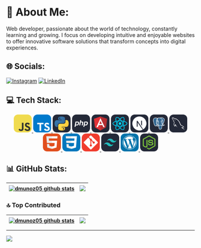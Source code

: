 <!-- ## 👋🏻 I'm Daniel

Hello, I'am a web developer, apassionate for the world of technology, in constantly learning and growing, i create intuitive,pleasant websites to provide innovative software solutions that transform concepts into digital experiences. -->

# 💫 About Me:

Web developer, passionate about the world of technology, constantly learning and growing. I focus on developing intuitive and enjoyable websites to offer innovative software solutions that transform concepts into digital experiences.

## 🌐 Socials:

[![Instagram](https://img.shields.io/badge/Instagram-%23E4405F.svg?logo=Instagram&logoColor=white)](https://instagram.com/dmunozholguin05) [![LinkedIn](https://img.shields.io/badge/LinkedIn-%230077B5.svg?logo=linkedin&logoColor=white)](https://linkedin.com/in/dmunoz05)

## 💻 Tech Stack:

<p align="center">
  <a href="https://skillicons.dev">
    <img src="./icons/JavaScript.svg" width="48">
    <img src="./icons/TypeScript.svg" width="48">
    <img src="./icons/Python-Dark.svg" width="48">
    <img src="./icons/PHP-Dark.svg" width="48">
    <img src="./icons/Angular-Dark.svg" width="48">
    <img src="./icons/React-Dark.svg" width="48">
    <img src="./icons/NextJS-Dark.svg" width="48">
    <img src="./icons/PostgreSQL-Dark.svg" width="48">
    <img src="./icons/MySQL-Dark.svg"  width="48">
    <img src="./icons/HTML.svg" width="48">
    <img src="./icons/CSS.svg" width="48">
    <img src="./icons/Git.svg" width="48">
    <img src="./icons/TailwindCSS-Dark.svg" width="48">
    <img src="./icons/Wordpress.svg" width="48">
    <img src="./icons/NodeJS-Dark.svg" width="48">
  </a>
</p>

## 📊 GitHub Stats:

| <a href="https://github.com/dmunoz05"><img align="center" src="http://github-readme-streak-stats.herokuapp.com?user=dmunoz05&theme=tokyonight" alt="dmunoz05 github stats" /></a> | <a href="https://github.com/dmunoz05"><img align="center" src="https://github-readme-stats.vercel.app/api/top-langs/?username=dmunoz05&theme=tokyonight" /></a> |
| --------------------------------------------------------------------------------------------------------------------------------------------------------------------------------- | --------------------------------------------------------------------------------------------------------------------------------------------------------------- |

<!-- # 💻 Tech Stack:

![HTML5](https://img.shields.io/badge/html5-%23E34F26.svg?style=for-the-badge&logo=html5&logoColor=white) ![TypeScript](https://img.shields.io/badge/typescript-%23007ACC.svg?style=for-the-badge&logo=typescript&logoColor=white) ![JavaScript](https://img.shields.io/badge/javascript-%23323330.svg?style=for-the-badge&logo=javascript&logoColor=%23F7DF1E) ![C#](https://img.shields.io/badge/c%23-%23239120.svg?style=for-the-badge&logo=csharp&logoColor=white) ![Vercel](https://img.shields.io/badge/vercel-%23000000.svg?style=for-the-badge&logo=vercel&logoColor=white) ![AWS](https://img.shields.io/badge/AWS-%23FF9900.svg?style=for-the-badge&logo=amazon-aws&logoColor=white) ![Google Cloud](https://img.shields.io/badge/GoogleCloud-%234285F4.svg?style=for-the-badge&logo=google-cloud&logoColor=white) ![Angular](https://img.shields.io/badge/angular-%23DD0031.svg?style=for-the-badge&logo=angular&logoColor=white) ![Django](https://img.shields.io/badge/django-%23092E20.svg?style=for-the-badge&logo=django&logoColor=white) ![Astro](https://img.shields.io/badge/astro-%232C2052.svg?style=for-the-badge&logo=astro&logoColor=white) ![React](https://img.shields.io/badge/react-%2320232a.svg?style=for-the-badge&logo=react&logoColor=%2361DAFB) ![MySQL](https://img.shields.io/badge/mysql-4479A1.svg?style=for-the-badge&logo=mysql&logoColor=white) ![SQLite](https://img.shields.io/badge/sqlite-%2307405e.svg?style=for-the-badge&logo=sqlite&logoColor=white) ![Postgres](https://img.shields.io/badge/postgres-%23316192.svg?style=for-the-badge&logo=postgresql&logoColor=white) ![Figma](https://img.shields.io/badge/figma-%23F24E1E.svg?style=for-the-badge&logo=figma&logoColor=white) ![Git](https://img.shields.io/badge/git-%23F05033.svg?style=for-the-badge&logo=git&logoColor=white) -->

<!-- # 📊 GitHub Stats: -->

<!--
![](https://github-readme-stats.vercel.app/api?username=dmunoz05&theme=dark&hide_border=false&include_all_commits=false&count_private=false)<br/>
![](https://github-readme-streak-stats.herokuapp.com/?user=dmunoz05&theme=dark&hide_border=false)<br/>
![](https://github-readme-stats.vercel.app/api/top-langs/?username=dmunoz05&theme=dark&hide_border=false&include_all_commits=false&count_private=false&layout=compact) -->

### 🔝 Top Contributed

| <a href="https://github.com/dmunoz05"><img align="center" src="https://github-contributor-stats.vercel.app/api?username=dmunoz05&limit=5&theme=tokyonight&combine_all_yearly_contributions=true" alt="dmunoz05 github stats" /></a> | <a href="https://github.com/dmunoz05"><img align="center" src="https://github-readme-stats.vercel.app/api?username=dmunoz05&theme=tokyonight&hide_border=false&include_all_commits=false&count_private=false" /></a> |
| ----------------------------------------------------------------------------------------------------------------------------------------------------------------------------------------------------------------------------------- | -------------------------------------------------------------------------------------------------------------------------------------------------------------------------------------------------------------------- |

---

[![](https://visitcount.itsvg.in/api?id=dmunoz05&icon=0&color=0)](https://visitcount.itsvg.in)
